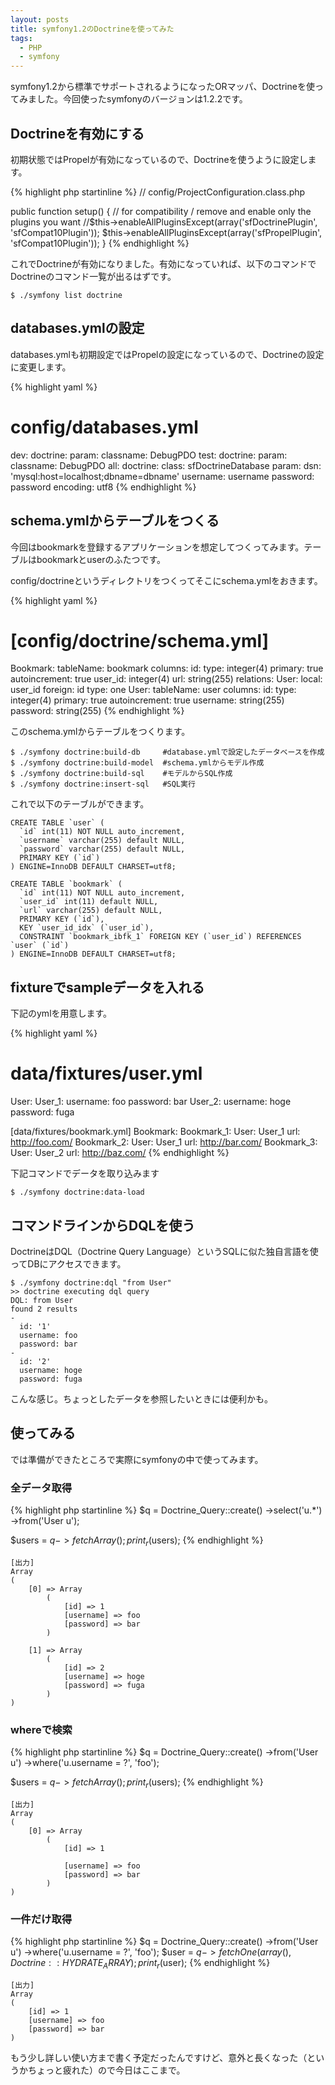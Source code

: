 ```yaml
---
layout: posts
title: symfony1.2のDoctrineを使ってみた
tags: 
  - PHP
  - symfony
---
```


symfony1.2から標準でサポートされるようになったORマッパ、Doctrineを使ってみました。今回使ったsymfonyのバージョンは1.2.2です。

Doctrineを有効にする
-----------------------

初期状態ではPropelが有効になっているので、Doctrineを使うように設定します。

{% highlight php startinline %}
// config/ProjectConfiguration.class.php

public function setup()
{
     // for compatibility / remove and enable only the plugins you want
     //$this->enableAllPluginsExcept(array('sfDoctrinePlugin', 'sfCompat10Plugin'));
     $this->enableAllPluginsExcept(array('sfPropelPlugin', 'sfCompat10Plugin'));
}
{% endhighlight %}

これでDoctrineが有効になりました。有効になっていれば、以下のコマンドでDoctrineのコマンド一覧が出るはずです。

    $ ./symfony list doctrine

databases.ymlの設定
----------------------------

databases.ymlも初期設定ではPropelの設定になっているので、Doctrineの設定に変更します。

{% highlight yaml %}
# config/databases.yml

dev:
  doctrine:
    param:
      classname: DebugPDO
test:
  doctrine:
    param:
      classname: DebugPDO
all:
  doctrine:
    class: sfDoctrineDatabase
    param:
      dsn: 'mysql:host=localhost;dbname=dbname'
      username: username
      password: password
      encoding: utf8
{% endhighlight %}

schema.ymlからテーブルをつくる
--------------------------------

今回はbookmarkを登録するアプリケーションを想定してつくってみます。テーブルはbookmarkとuserのふたつです。

config/doctrineというディレクトリをつくってそこにschema.ymlをおきます。

{% highlight yaml %}
# [config/doctrine/schema.yml]

Bookmark:
  tableName: bookmark
  columns:
    id:
      type: integer(4)
      primary: true
      autoincrement: true
    user_id: integer(4)
    url: string(255)
  relations:
    User:
      local: user_id
      foreign: id
      type: one
User:
  tableName: user
  columns:
    id:
      type: integer(4)
      primary: true
      autoincrement: true
    username: string(255)
    password: string(255)
{% endhighlight %}

このschema.ymlからテーブルをつくります。

    $ ./symfony doctrine:build-db     #database.ymlで設定したデータベースを作成
    $ ./symfony doctrine:build-model  #schema.ymlからモデル作成
    $ ./symfony doctrine:build-sql    #モデルからSQL作成
    $ ./symfony doctrine:insert-sql   #SQL実行

これで以下のテーブルができます。

    CREATE TABLE `user` (
      `id` int(11) NOT NULL auto_increment,
      `username` varchar(255) default NULL,
      `password` varchar(255) default NULL,
      PRIMARY KEY (`id`)
    ) ENGINE=InnoDB DEFAULT CHARSET=utf8;

    CREATE TABLE `bookmark` (
      `id` int(11) NOT NULL auto_increment,
      `user_id` int(11) default NULL,
      `url` varchar(255) default NULL,
      PRIMARY KEY (`id`),
      KEY `user_id_idx` (`user_id`),
      CONSTRAINT `bookmark_ibfk_1` FOREIGN KEY (`user_id`) REFERENCES `user` (`id`)
    ) ENGINE=InnoDB DEFAULT CHARSET=utf8;

fixtureでsampleデータを入れる
--------------------------------

下記のymlを用意します。

{% highlight yaml %}
# data/fixtures/user.yml

User:
  User_1:
    username: foo
    password: bar
  User_2:
    username: hoge
    password: fuga

[data/fixtures/bookmark.yml]
Bookmark:
  Bookmark_1:
    User: User_1
    url: http://foo.com/
  Bookmark_2:
    User: User_1
    url: http://bar.com/
  Bookmark_3:
    User: User_2
    url: http://baz.com/
{% endhighlight %}

下記コマンドでデータを取り込みます

    $ ./symfony doctrine:data-load

コマンドラインからDQLを使う
--------------------------------

DoctrineはDQL（Doctrine Query Language）というSQLに似た独自言語を使ってDBにアクセスできます。

    $ ./symfony doctrine:dql "from User" 
    >> doctrine executing dql query
    DQL: from User
    found 2 results
    -
      id: '1'
      username: foo
      password: bar
    -
      id: '2'
      username: hoge
      password: fuga

こんな感じ。ちょっとしたデータを参照したいときには便利かも。

使ってみる
--------------------------------

では準備ができたところで実際にsymfonyの中で使ってみます。

### 全データ取得

{% highlight php startinline %}
$q = Doctrine_Query::create()
  ->select('u.*')
  ->from('User u');
 
$users = $q->fetchArray();
print_r($users);
{% endhighlight %}

    [出力]
    Array
    (
        [0] => Array
            (
                [id] => 1
                [username] => foo
                [password] => bar
            )

        [1] => Array
            (
                [id] => 2
                [username] => hoge
                [password] => fuga
            )
    )

### whereで検索

{% highlight php startinline %}
$q = Doctrine_Query::create()
  ->from('User u')
  ->where('u.username = ?', 'foo');
 
$users = $q->fetchArray();
print_r($users);
{% endhighlight %}

    [出力]
    Array
    (
        [0] => Array
            (
                [id] => 1

                [username] => foo
                [password] => bar
            )
    )

### 一件だけ取得

{% highlight php startinline %}
$q = Doctrine_Query::create()
  ->from('User u')
  ->where('u.username = ?', 'foo');
$user = $q->fetchOne(array(), Doctrine::HYDRATE_ARRAY);
print_r($user);
{% endhighlight %}

    [出力]
    Array
    (
        [id] => 1
        [username] => foo
        [password] => bar
    )

もう少し詳しい使い方まで書く予定だったんですけど、意外と長くなった（というかちょっと疲れた）ので今日はここまで。
